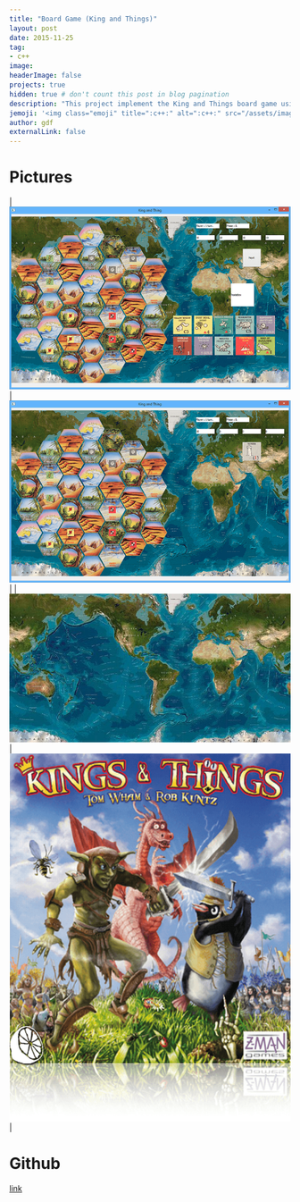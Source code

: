 ```yaml
---
title: "Board Game (King and Things)"
layout: post
date: 2015-11-25
tag:
- c++
image:
headerImage: false
projects: true
hidden: true # don't count this post in blog pagination
description: "This project implement the King and Things board game using QT"
jemoji: '<img class="emoji" title=":c++:" alt=":c++:" src="/assets/images/icons/c++-icon.png" height="20" width="20" align="absmiddle">'
author: gdf
externalLink: false
---
```


# Pictures

|![image](/assets/images/projects/kt1.png)|![image](/assets/images/projects/kt2.png)|
|![image](/assets/images/projects/kt3.jpg)|![image](/assets/images/projects/kt4.png)|

# Github

[link](https://github.com/frankgu/King-new)